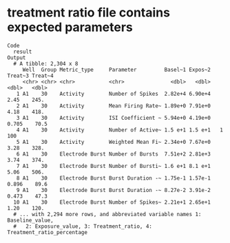 # treatment ratio file contains expected parameters

    Code
      result
    Output
      # A tibble: 2,304 x 8
         Well  Group Metric_type     Parameter         Basel~1 Expos~2 Treat~3 Treat~4
         <chr> <chr> <chr>           <chr>               <dbl>   <dbl>   <dbl>   <dbl>
       1 A1    30    Activity        Number of Spikes  2.82e+4 6.90e+4   2.45    245. 
       2 A1    30    Activity        Mean Firing Rate~ 1.89e+0 7.91e+0   4.18    418. 
       3 A1    30    Activity        ISI Coefficient ~ 5.94e+0 4.19e+0   0.705    70.5
       4 A1    30    Activity        Number of Active~ 1.5 e+1 1.5 e+1   1       100  
       5 A1    30    Activity        Weighted Mean Fi~ 2.34e+0 7.67e+0   3.28    328. 
       6 A1    30    Electrode Burst Number of Bursts  7.51e+2 2.81e+3   3.74    374. 
       7 A1    30    Electrode Burst Number of Bursti~ 1.6 e+1 8.1 e+1   5.06    506. 
       8 A1    30    Electrode Burst Burst Duration -~ 1.75e-1 1.57e-1   0.896    89.6
       9 A1    30    Electrode Burst Burst Duration -~ 8.27e-2 3.91e-2   0.473    47.3
      10 A1    30    Electrode Burst Number of Spikes~ 2.21e+1 2.65e+1   1.20    120. 
      # ... with 2,294 more rows, and abbreviated variable names 1: Baseline_value,
      #   2: Exposure_value, 3: Treatment_ratio, 4: Treatment_ratio_percentage

